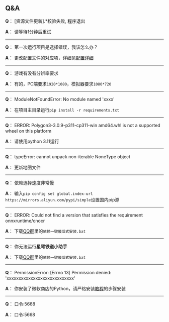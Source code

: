 <!--
 * @Author: Night-stars-1 nujj1042633805@gmail.com
 * @Date: 2023-05-24 11:46:14
 * @LastEditors: Night-stars-1 nujj1042633805@gmail.com
 * @LastEditTime: 2023-06-01 14:27:29
 * @Description: 
 * 
 * Copyright (c) 2023 by Night-stars-1, All Rights Reserved. 
-->
## Q&A
**Q**： [资源文件更新].*校验失败, 程序退出

**A**： 请等待1分钟后重试

---

**Q**： 第一次运行项目是选择错误，我该怎么办？

**A**： 更改配置文件的对应项，详细见[配置详细](/config/)

---

**Q**： 游戏有没有分辨率要求

**A**： 有的，PC端要求`1920*1080`，模拟器要求`1080*720`

---

**Q**： ModuleNotFoundError: No module named 'xxxx'

**A**： 在项目主目录运行`pip install -r requirements.txt`

---

**Q**： ERROR: Polygon3-3.0.9-p311-cp311-win amd64.whl is not a supported wheel on this platform

**A**： 请使用python 3.11运行

---

**Q**： typeError: cannot unpack non-iterable NoneType object

**A**： 更新地图文件

---

**Q**： 依赖选择速度非常慢

**A**： 输入`pip config set global.index-url https://mirrors.aliyun.com/pypi/simple`设置国内pip源

---

**Q**： ERROR: Could not find a version that satisfies the requirement onnxruntime/cnocr

**A**： 下载[QQ群](https://qm.qq.com/cgi-bin/qm/qr?k=xdCO46fHlVcY7D2L7elXzqcxL3nyTGnW&jump_from=webapi&authKey=uWZooQ2szv+nG/re7luCKn8LW1KibSb0vvi0FycA45Mglm5AGM1GP2iJ+SiWmDwg)里的`依赖一键傻瓜式安装.bat`

---

**Q**： 你无法运行**星穹铁道小助手**

**A**： 下载[QQ群](https://qm.qq.com/cgi-bin/qm/qr?k=xdCO46fHlVcY7D2L7elXzqcxL3nyTGnW&jump_from=webapi&authKey=uWZooQ2szv+nG/re7luCKn8LW1KibSb0vvi0FycA45Mglm5AGM1GP2iJ+SiWmDwg)里的`依赖一键傻瓜式安装.bat`

---

**Q**： PermissionError: [Errno 13] Permission denied: 'xxxxxxxxxxxxxxxxxxxxxxxxxxxx'

**A**： 你安装了微软商店的Python，请严格安装[教程](/guide/)的步骤安装

---

**Q**： 口令:5668

**A**： 口令:5668
